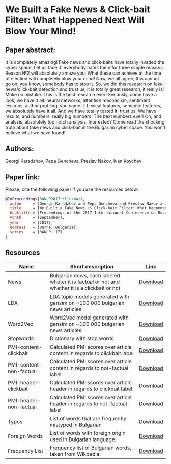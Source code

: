# We Built a Fake News & Click-bait Filter: What Happened Next Will Blow Your Mind!

## Paper abstract:
It is completely amazing! Fake news and click-baits have totally invaded the cyber space. Let us face it: everybody hates them for three simple reasons. Reason №2 will absolutely amaze you. What these can achieve at the time of election will completely blow your mind! Now, we all agree, this cannot go on, you know, somebody has to stop it. So, we did this research on fake news/click-bait detection and trust us, it is totally great research, it really is! Make no mistake. This is the best research ever!  Seriously, come have a look, we have it all: neural networks, attention mechanism, sentiment lexicons, author profiling, you name it. Lexical features, semantic features, we absolutely have it all. And we have totally tested it, trust us! We have results, and numbers, really big numbers. The best numbers ever! Oh, and analysis, absolutely top notch analysis. Interested? Come read the shocking truth about fake news and click-bait in the Bulgarian cyber space. You won't believe what we have found!

## Authors:
Georgi Karadzhov, Pepa Gencheva, Preslav Nakov, Ivan Koychev
## Paper link: 

Please, cite the following paper if you use the resources below:
```bib
@InProceedings{RANLP2017:clickbait,
  author    = {Georgi Karadzhov and Pepa Gencheva and Preslav Nakov and Ivan Koychev},
  title     = {We Built a Fake News \& Click-bait Filter: What Happened Next Will Blow Your Mind!},
  booktitle = {Proceedings of the 2017 International Conference on Recent Advances in Natural Language Processing},
  month     = {September},
  year      = {2017},
  address   = {Varna, Bulgaria},
  series    = {RANLP~'17}
}
```

## Resources


| Name | Short description | Link|
| --- | --- | --- |
| News | Bulgarian news, each labeled wheter it is factual or not and whether it is a clickbait or not  | [Download](https://drive.google.com/uc?export=download&id=0B0rQz7n3NJj4NWgzczJDTGUxUGc) | 
| LDA | LDA topic models generated with gensim on ~100 000 bulgarian news articles  | [Download](https://drive.google.com/uc?export=download&id=0B0rQz7n3NJj4R1ozLU43T181WFE) | 
| Word2Vec | Word2Vec model generated with gensim on ~100 000 bulgarian news articles   | [Download](https://drive.google.com/uc?export=download&id=0B0rQz7n3NJj4RllVZGE2Z1pxeG8) | 
| Stopwords | Dictionary with stop words | [Download](https://drive.google.com/uc?export=download&id=0B0rQz7n3NJj4TVF6MHhsTXhtaEk) | 
| PMI-content-clickbait | Calculated PMI scores over article content in regards to clickbait label | [Download](https://drive.google.com/uc?export=download&id=0B0rQz7n3NJj4ZnJXSkhwbHEtX1E) | 
| PMI-content-non-factual | Calculated PMI scores over article content in regards to not-factual label | [Download](https://drive.google.com/uc?export=download&id=0B0rQz7n3NJj4NkpuYkpwSy1TT28) | 
| PMI-header-clickbait | Calculated PMI scores over article header in regards to clickbait label | [Download](https://drive.google.com/open?id=0B0rQz7n3NJj4QV9HWGtXY0lGaGc) | 
| PMI-header-non-factual |  Calculated PMI scores over article header in regards to not-factual label | [Download](https://drive.google.com/uc?export=download&id=0B0rQz7n3NJj4SDJXdXM4c2JsUEU) | 
| Typos |  List of words that are frequently mistyped in Bulgarian | [Download](https://drive.google.com/open?id=0B-N_VIy8wtKndFhyWjJTaUtQZE0) | 
| Foreign Words |  List of words with foreign origin used in Bulgarian language. | [Download](https://docs.google.com/document/d/1V2f-dQ0zPc-GGBNn8ymNb3sqU1WdERRt5Fga-RLthpI/edit?usp=sharing) | 
| Frequency List |  Frequency list of Bulgarian words, taken from Wikpedia. | [Download](https://drive.google.com/file/d/0B-N_VIy8wtKna3JRM2h2eVZQUXc/view?usp=sharing) | 
